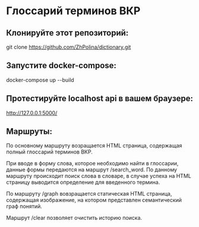 # Глоссарий терминов ВКР
## Клонируйте этот репозиторий:

git clone https://github.com/ZhPolina/dictionary.git

## Запустите docker-compose:

docker-compose up --build

## Протестируйте localhost api в вашем браузере:

http://127.0.0.1:5000/

## Маршруты:

По основному маршруту возращается HTML страница, содержащая полный глоссарий терминов ВКР.

При вводе в форму слова, которое необходимо найти в глоссарии, данные формы передаются на маршрут /search_word. По данному маршруту происходит поиск слова в словаре, в случае успеха на HTML страницу выводится определение для введенного термина.

По маршруту /graph вовзращается статическая HTML страница, содержащая изображение, на котором представлен семантический граф понятий.

Маршрут /clear позволяет очистить историю поиска. 


